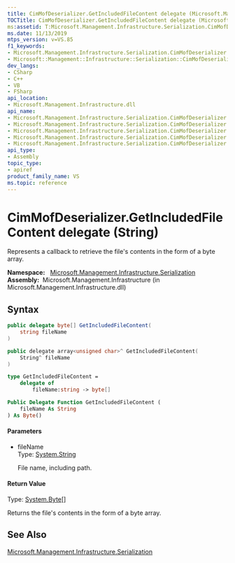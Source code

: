 ```yaml
---
title: CimMofDeserializer.GetIncludedFileContent delegate (Microsoft.Management.Infrastructure.Serialization)
TOCTitle: CimMofDeserializer.GetIncludedFileContent delegate (Microsoft.Management.Infrastructure.Serialization)
ms:assetid: T:Microsoft.Management.Infrastructure.Serialization.CimMofDeserializer.GetIncludedFileContent
ms.date: 11/13/2019
mtps_version: v=VS.85
f1_keywords:
- Microsoft.Management.Infrastructure.Serialization.CimMofDeserializer.GetIncludedFileContent
- Microsoft::Management::Infrastructure::Serialization::CimMofDeserializer::GetIncludedFileContent
dev_langs:
- CSharp
- C++
- VB
- FSharp
api_location:
- Microsoft.Management.Infrastructure.dll
api_name:
- Microsoft.Management.Infrastructure.Serialization.CimMofDeserializer.GetIncludedFileContent
- Microsoft.Management.Infrastructure.Serialization.CimMofDeserializer.GetIncludedFileContent..ctor
- Microsoft.Management.Infrastructure.Serialization.CimMofDeserializer.GetIncludedFileContent.BeginInvoke
- Microsoft.Management.Infrastructure.Serialization.CimMofDeserializer.GetIncludedFileContent.Invoke
- Microsoft.Management.Infrastructure.Serialization.CimMofDeserializer.GetIncludedFileContent.EndInvoke
api_type:
- Assembly
topic_type:
- apiref
product_family_name: VS
ms.topic: reference
---
```


# CimMofDeserializer.GetIncludedFileContent delegate (String)

Represents a callback to retrieve the file's contents in the form of a byte array.

**Namespace:**   [Microsoft.Management.Infrastructure.Serialization](https://docs.microsoft.com/en-us/previous-versions/windows/desktop/wmi_v2/mi-managed-api/hh832966(v=vs.85))  
**Assembly:**  Microsoft.Management.Infrastructure (in Microsoft.Management.Infrastructure.dll)  

## Syntax

``` csharp
public delegate byte[] GetIncludedFileContent(
    string fileName
)
```

``` c++
public delegate array<unsigned char>^ GetIncludedFileContent(
    String^ fileName
)
```

``` fsharp
type GetIncludedFileContent = 
    delegate of 
        fileName:string -> byte[]
```

``` vb
Public Delegate Function GetIncludedFileContent (
    fileName As String
) As Byte()
```

#### Parameters

  - fileName  
    Type: [System.String](/dotnet/api/system.string?view=netframework-4.8)
    
    File name, including path.

#### Return Value

Type: [System.Byte](/dotnet/api/system.byte?view=netframework-4.8)\[\]

Returns the file's contents in the form of a byte array.

## See Also

[Microsoft.Management.Infrastructure.Serialization](https://docs.microsoft.com/en-us/previous-versions/windows/desktop/wmi_v2/mi-managed-api/hh832966(v=vs.85))